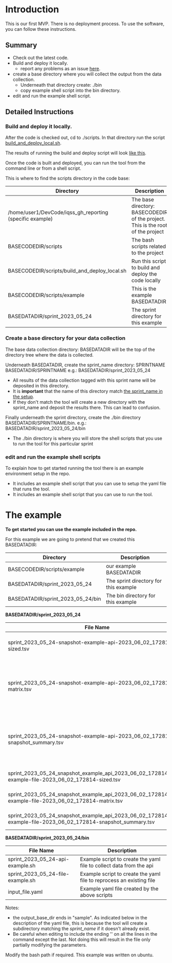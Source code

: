 # Introduction

This is our first MVP.  There is no deployment process. To use the software, you can follow these instructions.

## Summary

- Check out the latest code.
- Build and deploy it locally.
   - report any problems as an issue [here](https://github.com/thisaintwork/iqss_gh_reporting/issues/new). 
- create a base directory where you will collect the output from the data collection.
  - Underneath that directory create: ./bin
  - copy example shell script into the bin directory.
- edit and run the example shell script.
 
## Detailed Instructions

### Build and deploy it locally.

After the code is checked out, cd to ./scripts. In that directory run the script [build_and_deploy_local.sh](scripts/build_and_deploy_local.sh). 

The results of running the build and deploy script will look [like this](docs%2Fbuild_and_deploy_locally.md).

Once the code is built and deployed, you can run the tool from the command line or from a shell script.

This is where to find the scripts directory in the code base:

| Directory                                                | Description                                                                 |
|----------------------------------------------------------|-----------------------------------------------------------------------------|
| /home/user1/DevCode/iqss_gh_reporting (specific example) | The base directory: BASECODEDIR of the project. This is the root of the project |
| BASECODEDIR/scripts                                          | The bash scripts related to the project                                     |
| BASECODEDIR/scripts/build_and_deploy_local.sh                | Run this script to build and deploy the code locally                        |
| BASECODEDIR/scripts/example                                  | This is the example BASEDATADIR                                          |
| BASEDATADIR/sprint_2023_05_24                            | The sprint directory for this example                                       |


### Create a base directory for your data collection

The base data collection directory: BASEDATADIR will be the top of the directory tree where the data is collected.

Underneath BASEDATADIR, create the sprint_name directory: SPRINTNAME
BASEDATADIR/SPRINTNAME
e.g.: BASEDATADIR/sprint_2023_05_24 
- All results of the data collection tagged with this sprint name will be deposited in this directory.
- It is **important** that the name of this directory match [the sprint_name in the setup](docs/sample_create_iq_snapshot_init_with_api_input.md).
- If they don't match the tool will create a new directory with the sprint_name and deposit the results there. This can lead to confusion.

Finally underneath the sprint directory, create the ./bin directory
BASEDATADIR/SPRINTNAME/bin.
e.g.: BASEDATADIR/sprint_2023_05_24/bin
- The ./bin directory is where you will store the shell scripts that you use to run the tool for this particular sprint

### edit and run the example shell scripts

To explain how to get started running the tool there is an example environment setup in the repo.
- It includes an example shell script that you can use to setup the yaml file that runs the tool.
- It includes an example shell script that you can use to run the tool.

# The example

**To get started you can use the example included in the repo.**

For this example we are going to pretend that we created this BASEDATADIR:

| Directory                          | Description                           |
|------------------------------------|---------------------------------------|
| BASECODEDIR/scripts/example        | our example BASEDATADIR               |
| BASEDATADIR/sprint_2023_05_24      | The sprint directory for this example |
| BASEDATADIR/sprint_2023_05_24/bin  | The bin directory for this example    |

**BASEDATADIR/sprint_2023_05_24**

| File Name                                                                                                          | Description                                                                             |
|--------------------------------------------------------------------------------------------------------------------|-----------------------------------------------------------------------------------------|
| sprint_2023_05_24-snapshot-example-api-2023_06_02_172814-sized.tsv                                                 | The original data collected from the API                                                |
| sprint_2023_05_24-snapshot-example-api-2023_06_02_172814-matrix.tsv                                                | The original data collected from the API with the addition of the label data            |
| sprint_2023_05_24-snapshot-example-api-2023_06_02_172814-snapshot_summary.tsv                                      | A original data collectedd from the API as a single row of data representing the sprint |
| sprint_2023_05_24_snapshot_example_api_2023_06_02_172814_sized-example-file-2023_06_02_172814-sized.tsv            | The original data re-processed.                                                         |
| sprint_2023_05_24_snapshot_example_api_2023_06_02_172814_sized-example-file-2023_06_02_172814-matrix.tsv           | The original data re-processed.                                                                                        |
| sprint_2023_05_24_snapshot_example_api_2023_06_02_172814_sized-example-file-2023_06_02_172814-snapshot_summary.tsv | The original data re-processed.                                                                                        |

**BASEDATADIR/sprint_2023_05_24/bin**

| File Name                             | Description                                                          |
|---------------------------------------|----------------------------------------------------------------------|
| sprint_2023_05_24-api-example.sh      | Example script to create the yaml file to collect data from the api  |
| sprint_2023_05_24-file-example.sh     | Example script to create the yaml file to reprocess an existing file |
| input_file.yaml                       | Example yaml file created by the above scripts                            |

Notes:
- the output_base_dir ends in  "sample". As indicated below in the description of the yaml file, this is because the tool will create a subdirectory matching the _sprint_name_  if it doesn't already exist.
- Be careful when editing to include the ending '\' on all the lines in the command except the last. Not doing this will result in the file only partially modifying the parameters.

Modify the bash path if required. This example was written on ubuntu. 
 
